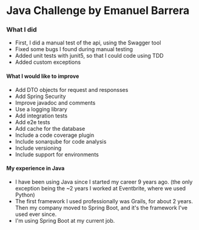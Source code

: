 # Java Challenge by Emanuel Barrera

### What I did

- First, I did a manual test of the api, using the Swagger tool
- Fixed some bugs I found during manual testing
- Added unit tests with junit5, so that I could code using TDD
- Added custom exceptions

#### What I would like to improve

- Add DTO objects for request and responsses
- Add Spring Security
- Improve javadoc and comments
- Use a logging library
- Add integration tests
- Add e2e tests
- Add cache for the database
- Include a code coverage plugin
- Include sonarqube for code analysis
- Include versioning
- Include support for environments

#### My experience in Java

- I have been using Java since I started my career 9 years ago. (the only exception being the ~2 years I worked at Eventbrite, where we used Python)
- The first framework I used professionally was Grails, for about 2 years. Then my company moved to Spring Boot, and it's the framework I've used ever since.
- I'm using Spring Boot at my current job.
